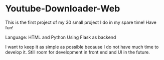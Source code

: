 # Youtube-Downloader-Web
This is the first project of my 30 small project I do in my spare time! Have fun!

Language: HTML and Python 
Using Flask as backend

I want to keep it as simple as possible because I do not have much time to develop it. 
Still room for development in front end and UI in the future.
